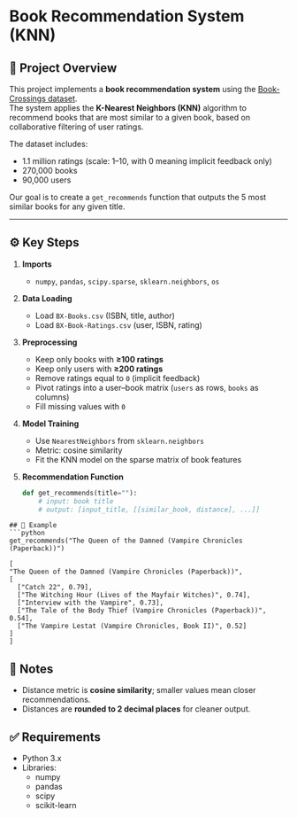# Book Recommendation System (KNN)

## 📖 Project Overview
This project implements a **book recommendation system** using the [Book-Crossings dataset](http://www2.informatik.uni-freiburg.de/~cziegler/BX/).  
The system applies the **K-Nearest Neighbors (KNN)** algorithm to recommend books that are most similar to a given book, based on collaborative filtering of user ratings.

The dataset includes:
- 1.1 million ratings (scale: 1–10, with 0 meaning implicit feedback only)
- 270,000 books
- 90,000 users

Our goal is to create a `get_recommends` function that outputs the 5 most similar books for any given title.

---

## ⚙️ Key Steps

1. **Imports**
   - `numpy`, `pandas`, `scipy.sparse`, `sklearn.neighbors`, `os`

2. **Data Loading**
   - Load `BX-Books.csv` (ISBN, title, author)
   - Load `BX-Book-Ratings.csv` (user, ISBN, rating)

3. **Preprocessing**
   - Keep only books with **≥100 ratings**
   - Keep only users with **≥200 ratings**
   - Remove ratings equal to `0` (implicit feedback)
   - Pivot ratings into a user–book matrix (`users` as rows, `books` as columns)
   - Fill missing values with `0`

4. **Model Training**
   - Use `NearestNeighbors` from `sklearn.neighbors`
   - Metric: cosine similarity
   - Fit the KNN model on the sparse matrix of book features

5. **Recommendation Function**
   ```python
   def get_recommends(title=""):
       # input: book title
       # output: [input_title, [[similar_book, distance], ...]]
  ```     
## 🎯 Example
```python
get_recommends("The Queen of the Damned (Vampire Chronicles (Paperback))")

[
  "The Queen of the Damned (Vampire Chronicles (Paperback))",
  [
    ["Catch 22", 0.79],
    ["The Witching Hour (Lives of the Mayfair Witches)", 0.74],
    ["Interview with the Vampire", 0.73],
    ["The Tale of the Body Thief (Vampire Chronicles (Paperback))", 0.54],
    ["The Vampire Lestat (Vampire Chronicles, Book II)", 0.52]
  ]
]
```
## 📌 Notes
 - Distance metric is **cosine similarity**; smaller values mean closer recommendations.  
- Distances are **rounded to 2 decimal places** for cleaner output.  

## ✅ Requirements
- Python 3.x  
- Libraries:  
  - numpy  
  - pandas  
  - scipy  
  - scikit-learn  